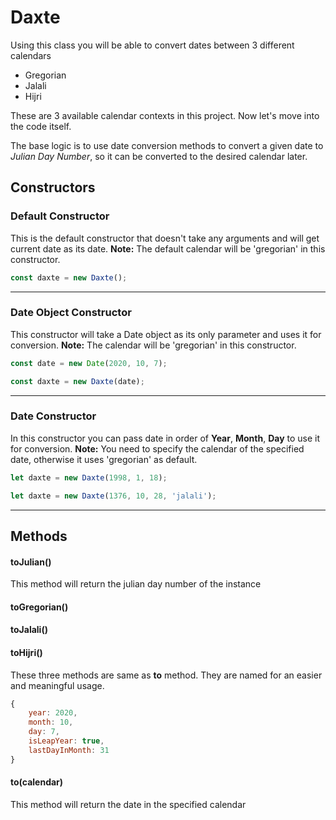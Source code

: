 # Daxte

Using this class you will be able to convert dates between 3 different calendars

- Gregorian
- Jalali
- Hijri

These are 3 available calendar contexts in this project. Now let's move into the code itself.

The base logic is to use date conversion methods to convert a given date to *Julian Day Number*, so it can be converted to the desired calendar later.

## Constructors
### Default Constructor
This is the default constructor that doesn't take any arguments and will get current date as its date. 
**Note:** The default calendar will be 'gregorian' in this constructor.

```javascript
const daxte = new Daxte();
```

---

### Date Object Constructor
This constructor will take a Date object as its only parameter and uses it for conversion. 
**Note:** The calendar will be 'gregorian' in this constructor.

```javascript
const date = new Date(2020, 10, 7);

const daxte = new Daxte(date);
```

---

### Date Constructor
In this constructor you can pass date in order of **Year**, **Month**, **Day** to use it for conversion.
**Note:** You need to specify the calendar of the specified date, otherwise it uses 'gregorian' as default.

```javascript
let daxte = new Daxte(1998, 1, 18);
```
```javascript
let daxte = new Daxte(1376, 10, 28, 'jalali');
```

---

## Methods
#### toJulian()
This method will return the julian day number of the instance

#### toGregorian()
#### toJalali()
#### toHijri()
These three methods are same as **to** method. They are named for an easier and meaningful usage.

```javascript
{
    year: 2020,
    month: 10,
    day: 7,
    isLeapYear: true,
    lastDayInMonth: 31
}
```

#### to(calendar)
This method will return the date in the specified calendar
